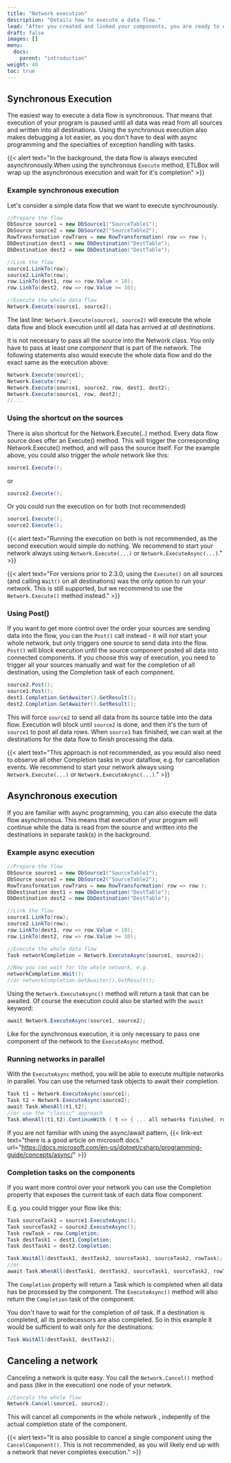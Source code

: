 ```yaml
---
title: "Network execution"
description: "Details how to execute a data flow."
lead: "After you created and linked your components, you are ready to execute your data flow."
draft: false
images: []
menu:
  docs:
    parent: "introduction"
weight: 40
toc: true
---
```


## Synchronous Execution

The easiest way to execute a data flow is synchronous. That means that execution of your program is paused
until all data was read from all sources and written into all destinations. Using the synchronous execution also makes
debugging a lot easier, as you don't have to deal with async programming and the specialties of exception
handling with tasks.

{{< alert text="In the background, the data flow is always executed asynchronously.When using the synchronous <code>Execute</code> method, ETLBox will wrap up the asynchronous execution and wait for it's completion" >}}

### Example synchronous execution

Let's consider a simple data flow that we want to execute synchrounously.

```C#
//Prepare the flow
DbSource source1 = new DbSource1("SourceTable1");
DbSource source2 = new DbSource2("SourceTable2");
RowTransformation rowTrans = new RowTransformation( row => row );
DbDestination dest1 = new DbDestination("DestTable");
DbDestination dest2 = new DbDestination("DestTable");

//Link the flow
source1.LinkTo(row);
source2.LinkTo(row);
row.LinkTo(dest1, row => row.Value < 10);
row.LinkTo(dest2, row => row.Value >= 10);

//Execute the whole data flow
Network.Execute(source1, source2);
```

The last line: `Network.Execute(source1, source2)` will execute the whole data flow and block execution until all data has arrived at *all destinations*.

It is not necessary to pass all the source into the Network class. You only have to pass at least one *component* that is part of the network. The following statements also would execute the whole data flow and do the exact same as the execution above:

```C#
Network.Execute(source1);
Network.Execute(row);
Network.Execute(source1, source2, row, dest1, dest2);
Network.Execute(source1, row, dest2);
//...
```

### Using the shortcut on the sources

There is also shortcut for the Network.Execute(..) method.
Every data flow source does offer an Execute() method. This will trigger the corresponding Network.Execute() method, and will pass the source itself.
For the example above, you could also trigger the *whole* network like this:

```C#
source1.Execute();
```

or

```C#
source2.Execute();
```

Or you could run the execution on for both (not recommended)
```C#
source1.Execute();
source2.Execute();
```


{{< alert text="Running the execution on both is not recommended, as the second execution would simple do nothing. We recommend to start your network always using <code>Network.Execute(...)</code> or <code>Network.ExecuteAsync(...)</code>." >}}



{{< alert text="For versions prior to 2.3.0, using the <code>Execute()</code> on all sources (and calling <code>Wait()</code> on all destinations) was the only option to run your  network. This is still supported, but we recommend to use the <code>Network.Execute()</code> method instead." >}}

### Using Post()

If you want to get more control over the order your sources are sending data into the flow, you can the `Post()` call instead - it will *not* start your whole network, but only triggers one source to send data into the flow. `Post()` will block execution until the source component posted all data into connected components. If you choose this way of execution, you need to trigger all your sources manually and wait for the completion of all destination, using the Completion task of each component.

```C#
source2.Post();
source1.Post();
dest1.Completion.GetAwaiter().GetResult();
dest2.Completion.GetAwaiter().GetResult();
```

This will force `source2` to send all data from its source table into the data flow. Execution will block until `source2` is done, and then it's the turn of `source1` to post all data rows. When `source1` has finished, we can wait at the destinations for the data flow to finish processing the data.

{{< alert text="This approach is not recommended, as you would also need to observe all other Completion tasks in your dataflow, e.g. for cancellation events. We recommend to start your network always using <code>Network.Execute(...)</code> or <code>Network.ExecuteAsync(...)</code>." >}}

## Asynchronous execution

If you are familiar with async programming, you can also execute the data flow asynchronous. This means that execution of your program will continue while the data is read from the source and written into the destinations in separate task(s) in the background.

### Example async execution

```C#
//Prepare the flow
DbSource source1 = new DbSource1("SourceTable1");
DbSource source2 = new DbSource2("SourceTable2");
RowTransformation rowTrans = new RowTransformation( row => row );
DbDestination dest1 = new DbDestination("DestTable");
DbDestination dest2 = new DbDestination("DestTable");

//Link the flow
source1.LinkTo(row);
source2.LinkTo(row);
row.LinkTo(dest1, row => row.Value < 10);
row.LinkTo(dest2, row => row.Value >= 10);

//Execute the whole data flow
Task networkCompletion = Network.ExecuteAsync(source1, source2);

//Now you can wait for the whole network, e.g.
networkCompletion.Wait();
//or networkCompletion.GetAwaiter().GetResult();

```

Using the `Network.ExecuteAsync()` method will return a task that can be awaited. Of course the execution could also be started with the `await` keyword:

```C#
await Network.ExecuteAsync(source1, source2);
```

Like for the synchronous execution, it is only necessary to pass one component of the network to the `ExecuteAsync` method.

### Running networks in parallel

With the `ExecuteAsync` method, you will be able to execute multiple networks in parallel. You can use the returned task objects to await their completion.

```C#
Task t1 = Network.ExecuteAsync(source1);
Task t2 = Network.ExecuteAsync(source2);
await Task.WhenAll(t1,t2);
//or use the "classic" approach
Task.WhenAll(t1,t2).ContinueWith ( t => { ... all networks finished, run more code here ... } );
```

If you are not familiar with using the async/await pattern, {{< link-ext text="there is a good article on microsoft docs." url="https://docs.microsoft.com/en-us/dotnet/csharp/programming-guide/concepts/async/" >}}

### Completion tasks on the components

If you want more control over your network you can use the Completion property that exposes the current task of each data flow component.

E.g. you could trigger your flow like this:

```C#
Task sourceTask1 = source1.ExecuteAsync();
Task sourceTask2 = source2.ExecuteAsync();
Task rowTask = row.Completion;
Task destTask1 = dest1.Completion;
Task destTask1 = dest2.Completion;

Task.WaitAll(destTask1, destTask2, sourceTask1, sourceTask2, rowTask);
//or
await Task.WhenAll(destTask1, destTask2, sourceTask1, sourceTask2, rowTask);
```

The `Completion` property will return a Task which is completed when all data has be processed by the component.
The `ExecuteAsync()` method will also return the `Completion` task of the component.

You don't have to wait for the completion of *all* task. If a destination is completed, all its predecessors are also completed. So in this example it would be sufficient to wait only for the destinations:

```C#
Task.WaitAll(destTask1, destTask2);
```

## Canceling a network

Canceling a network is quite easy. You call the `Network.Cancel()` method and pass (like in the execution) one node of your network.

```C#
//Cancels the whole flow
Network.Cancel(source1, source2);
```

This will cancel all components in the whole network , indepently of the actual completion state of the component.

{{< alert text="It is also possible to cancel a single component using the <code>CancelComponent()</code>. This is not recommended, as you will likely end up with a network that never completes execution." >}}
